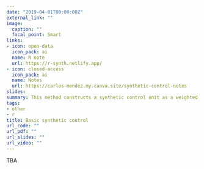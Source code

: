 ```yaml
---
date: "2019-04-01T00:00:00Z"
external_link: ""
image:
  caption: ""
  focal_point: Smart
links:
- icon: open-data
  icon_pack: ai
  name: R note
  url: https://r-synth.netlify.app/
- icon: closed-access
  icon_pack: ai
  name: Notes
  url: https://carlos-mendez.my.canva.site/synthetic-control-notes
slides: 
summary: This method constructs a synthetic control unit as a weighted average of available control units that best approximate the relevant characteristics of the treated unit prior to the treatment.
tags:
- other
- r
title: Basic synthetic control 
url_code: ""
url_pdf: ""
url_slides: ""
url_video: ""
---
```


TBA
